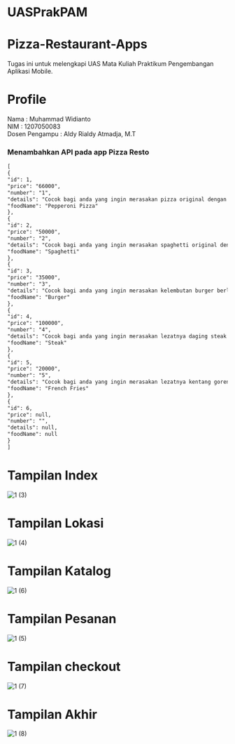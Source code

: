 # UASPrakPAM

# Pizza-Restaurant-Apps
Tugas ini untuk melengkapi UAS Mata Kuliah Praktikum Pengembangan Aplikasi Mobile. <br/>

# Profile
Nama : Muhammad Widianto <br/>
NIM  : 1207050083 <br/>
Dosen Pengampu : Aldy Rialdy Atmadja, M.T

### Menambahkan API pada app Pizza Resto 


```markdown
[
{
"id": 1,
"price": "66000",
"number": "1",
"details": "Cocok bagi anda yang ingin merasakan pizza original dengan taburan keju dan daging asap yang lezat",
"foodName": "Pepperoni Pizza"
},
{
"id": 2,
"price": "50000",
"number": "2",
"details": "Cocok bagi anda yang ingin merasakan spaghetti original dengan bumbu yang oriental",
"foodName": "Spaghetti"
},
{
"id": 3,
"price": "35000",
"number": "3",
"details": "Cocok bagi anda yang ingin merasakan kelembutan burger berlapiskan keju, sayuran dan daging yang tebal",
"foodName": "Burger"
},
{
"id": 4,
"price": "100000",
"number": "4",
"details": "Cocok bagi anda yang ingin merasakan lezatnya daging steak dipadukan dengan kentang yang lezat",
"foodName": "Steak"
},
{
"id": 5,
"price": "20000",
"number": "5",
"details": "Cocok bagi anda yang ingin merasakan lezatnya kentang goreng",
"foodName": "French Fries"
},
{
"id": 6,
"price": null,
"number": "",
"details": null,
"foodName": null
}
]
```


# Tampilan Index

![1 (3)](https://user-images.githubusercontent.com/82139022/209788262-520e70ca-6297-4a55-8432-d1ea4fc19642.jpg)

# Tampilan Lokasi

![1 (4)](https://user-images.githubusercontent.com/82139022/209788263-24be2096-1e8d-4ece-9057-e3be17ad5d5b.jpg)

# Tampilan Katalog

![1 (6)](https://user-images.githubusercontent.com/82139022/209788252-f78c26dd-6409-4428-b940-7c36884f2a84.jpg)

# Tampilan Pesanan

![1 (5)](https://user-images.githubusercontent.com/82139022/209788265-7d99bef7-b879-4d20-b77b-7a8a5b9713b4.jpg)

# Tampilan checkout

![1 (7)](https://user-images.githubusercontent.com/82139022/209788258-6014e0c2-8e9d-4f88-b9e9-cfc1660eb24b.jpg)

# Tampilan Akhir
![1 (8)](https://user-images.githubusercontent.com/82139022/209788261-3fb11eeb-a612-4089-aa3b-0532b0b63c20.jpg)

